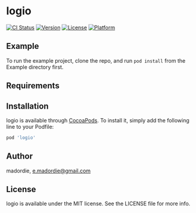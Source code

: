 # logio

[![CI Status](https://img.shields.io/travis/madordie/logio.svg?style=flat)](https://travis-ci.org/madordie/logio)
[![Version](https://img.shields.io/cocoapods/v/logio.svg?style=flat)](https://cocoapods.org/pods/logio)
[![License](https://img.shields.io/cocoapods/l/logio.svg?style=flat)](https://cocoapods.org/pods/logio)
[![Platform](https://img.shields.io/cocoapods/p/logio.svg?style=flat)](https://cocoapods.org/pods/logio)

## Example

To run the example project, clone the repo, and run `pod install` from the Example directory first.

## Requirements

## Installation

logio is available through [CocoaPods](https://cocoapods.org). To install
it, simply add the following line to your Podfile:

```ruby
pod 'logio'
```

## Author

madordie, e.madordie@gmail.com

## License

logio is available under the MIT license. See the LICENSE file for more info.
